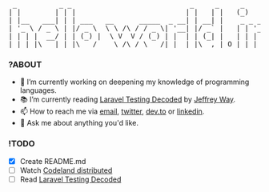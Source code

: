 <pre> _          _ _                            _     _     _             _    _ 
| |        | | |                          | |   | |   (_)           | |  (_)          
| |__   ___| | | ___   __      _____  _ __| | __| |    _ _ __ ___   | | ___ _ __ ___  
| '_ \ / _ \ | |/ _ \  \ \ /\ / / _ \| '__| |/ _` |   | | '_ ` _ \  | |/ / | '_ ` _ \ 
| | | |  __/ | | (_) |  \ V  V / (_) | |  | | (_| |   | | | | | | | |   <| | | | | | |
|_| |_|\___|_|_|\___/    \_/\_/ \___/|_|  |_|\__,_| O |_|_| |_| |_| |_|\_\_|_| |_| |_|</pre>

### ?ABOUT

- 🔭  I’m currently working on deepening my knowledge of programming languages.
- 📚  I’m currently reading [Laravel Testing Decoded](https://leanpub.com/laravel-testing-decoded) by [Jeffrey Way](https://github.com/jeffreyway).
- 📫  How to reach me via [email](mailto:hallberg.kim@gmail.com), [twitter](https://twitter.com/thinkverse), [dev.to](https://dev.to/thinkverse) or [linkedin](https://www.linkedin.com/in/thinkverse/).
- 💬  Ask me about anything you'd like.

### !TODO
- [x] Create README.md
- [ ] Watch [Codeland distributed](https://dev.to/codeland)
- [ ] Read [Laravel Testing Decoded](https://leanpub.com/laravel-testing-decoded)
